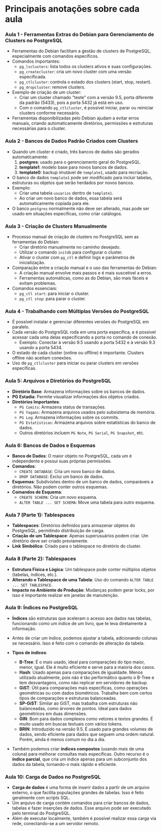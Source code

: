 # Principais anotações sobre cada aula

### **Aula 1 - Ferramentas Extras do Debian para Gerenciamento de Clusters no PostgreSQL**
- Ferramentas do Debian facilitam a gestão de clusters de PostgreSQL, especialmente com comandos específicos.
- Comandos importantes:
  - `pg_lsclusters`: lista todos os clusters ativos e suas configurações.
  - `pg_createcluster`: cria um novo cluster com uma versão especificada.
  - `pg_ctlcluster`: controla o estado dos clusters (start, stop, restart).
  - `pg_dropcluster`: remove clusters.
- Exemplo de criação de um cluster:
  - Criar um cluster chamado "teste" com a versão 9.5, porta diferente da padrão (5433), pois a porta 5432 já está em uso.
  - Com o comando `pg_ctlcluster`, é possível iniciar, parar ou reiniciar clusters conforme necessário.
- Ferramentas disponibilizadas pelo Debian ajudam a evitar erros manuais, criando automaticamente diretórios, permissões e estruturas necessárias para o cluster.

### **Aula 2 - Bancos de Dados Padrão Criados com Clusters**
- Quando um cluster é criado, três bancos de dados são gerados automaticamente:
  1. **postgres**: usado para o gerenciamento geral do PostgreSQL.
  2. **template1**: modelo base para novos bancos de dados.
  3. **template0**: backup imutável de `template1`, usado para recriação.
- O banco de dados `template1` pode ser modificado para incluir tabelas, estruturas ou objetos que serão herdados por novos bancos.
- Exemplo:
  - Criar uma tabela `usuarios` dentro de `template1`.
  - Ao criar um novo banco de dados, essa tabela será automaticamente copiada para ele.
- O banco `postgres` normalmente não deve ser alterado, mas pode ser usado em situações específicas, como criar catálogos.

### **Aula 3 - Criação de Clusters Manualmente**
- Processo manual de criação de clusters no PostgreSQL sem as ferramentas do Debian:
  - Criar diretório manualmente no caminho desejado.
  - Utilizar o comando `initdb` para configurar o cluster.
  - Ativar o cluster com `pg_ctl` e definir logs e parâmetros de inicialização.
- Comparação entre a criação manual e o uso das ferramentas do Debian:
  - A criação manual envolve mais passos e é mais suscetível a erros.
  - Ferramentas automáticas, como as do Debian, são mais fáceis e evitam problemas.
- Comandos essenciais:
  - `pg_ctl start`: para iniciar o cluster.
  - `pg_ctl stop`: para parar o cluster.

### **Aula 4 - Trabalhando com Múltiplas Versões do PostgreSQL**
- É possível instalar e gerenciar diferentes versões do PostgreSQL em paralelo.
- Cada versão do PostgreSQL roda em uma porta específica, e é possível acessar cada uma delas especificando a porta no comando de conexão.
  - Exemplo: Conectar à versão 9.5 usando a porta 5432 e à versão 9.3 usando a porta 5434.
- O estado de cada cluster (online ou offline) é importante. Clusters offline não aceitam conexões.
- Uso de `pg_ctlcluster` para iniciar ou parar clusters em versões específicas.

### Aula 5: Arquivos e Diretórios do PostgreSQL
- **Diretório Base**: Armazena informações sobre os bancos de dados.
- **PG Estadia**: Permite visualizar informações dos objetos criados.
- **Diretórios Importantes**:
  - `PG Comits`: Armazena status de transações.
  - `PG Yagami`: Armazena arquivos usados pelo subsistema de memória.
  - `PG Log`: Armazena informações sobre os commits.
  - `PG Estatísticas`: Armazena arquivos sobre estatísticas do banco de dados.
  - Outros diretórios incluem `PG Note`, `PG Serial`, `PG Snapshot`, etc.

### Aula 6: Bancos de Dados e Esquemas
- **Banco de Dados**: O maior objeto no PostgreSQL, cada um é independente e possui suas próprias permissões.
- **Comandos**:
  - `CREATE DATABASE`: Cria um novo banco de dados.
  - `DROP DATABASE`: Exclui um banco de dados.
- **Esquemas**: Subdivisões dentro de um banco de dados, comparáveis a diretórios. Não podem conter outros esquemas.
- **Comandos de Esquema**:
  - `CREATE SCHEMA`: Cria um novo esquema.
  - `ALTER TABLE ... SET SCHEMA`: Move uma tabela para outro esquema.

### Aula 7 (Parte 1): Tablespaces
- **Tablespaces**: Diretórios definidos para armazenar objetos do PostgreSQL, permitindo distribuição de carga.
- **Criação de um Tablespace**: Apenas superusuários podem criar. Um diretório deve ser criado previamente.
- **Link Simbólico**: Criado para o tablespace no diretório do cluster.

### Aula 8 (Parte 2): Tablespaces
- **Estrutura Física e Lógica**: Um tablespace pode conter múltiplos objetos (tabelas, índices, etc.).
- **Alterando o Tablespace de uma Tabela**: Uso do comando `ALTER TABLE ... SET TABLESPACE`.
- **Impacto no Ambiente de Produção**: Mudanças podem gerar locks, por isso é importante realizar em janelas de manutenção.

### Aula 9: Índices no PostgreSQL

- **Índices** são estruturas que aceleram o acesso aos dados nas tabelas, funcionando como um índice de um livro, que te leva diretamente à informação.
- Antes de criar um índice, podemos ajustar a tabela, adicionando colunas se necessário. Isso é feito com o comando de alteração da tabela.
- **Tipos de índices**:
  - **B-Tree**: É o mais usado, ideal para comparações do tipo maior, menor, igual. Ele é muito eficiente e serve para a maioria dos casos.
  - **Hash**: Usado apenas para comparações de igualdade. Menos utilizado atualmente, pois não é tão performático quanto o B-Tree e tem desvantagens, como não replicar em servidores de backup.
  - **GiST**: Útil para comparações mais específicas, como operações geométricas ou com dados biométricos. Trabalha bem com certos tipos de comparações e estruturas balanceadas.
  - **SP-GiST**: Similar ao GiST, mas trabalha com estruturas não balanceadas, como árvores de pontos. Ideal para dados geométricos em duas dimensões.
  - **GIN**: Bom para dados complexos como vetores e textos grandes. É muito usado em buscas textuais com vários tokens.
  - **BRIN**: Introduzido na versão 9.5. É usado para grandes volumes de dados, sendo eficiente para dados que seguem uma ordem natural. Porém, ainda é menos comum no dia a dia.

- Também podemos criar **índices compostos** (usando mais de uma coluna) para melhorar consultas mais específicas. Outro recurso é o **índice parcial**, que cria um índice apenas para um subconjunto dos dados da tabela, tornando-o mais rápido e eficiente.

### Aula 10: Carga de Dados no PostgreSQL

- **Carga de dados** é uma forma de inserir dados a partir de um arquivo externo, o que facilita populações grandes de tabelas. Isso é feito geralmente com scripts SQL.
- Um arquivo de carga contém comandos para criar bancos de dados, tabelas e fazer inserções de dados. Esse arquivo pode ser executado pelo terminal do PostgreSQL.
- Além de executar localmente, também é possível realizar essa carga via rede, conectando-se a um servidor remoto.

